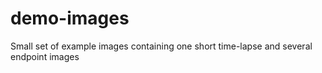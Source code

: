 # demo-images
Small set of example images containing one short time-lapse and several endpoint images
